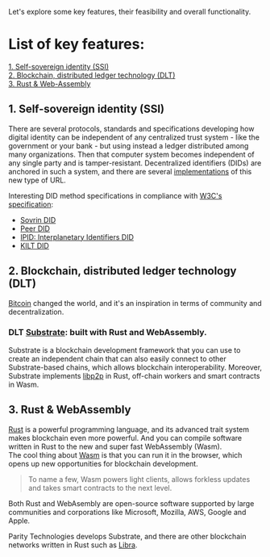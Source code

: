 Let's explore some key features, their feasibility and overall functionality.

# List of key features:  
 [1. Self-sovereign identity (SSI)](#1-self-sovereign-identity-ssi)  
 [2. Blockchain, distributed ledger technology (DLT)](#2-blockchain-distributed-ledger-technology-dlt)  
 [3. Rust & Web-Assembly](#3-rust--webassembly)

## 1. Self-sovereign identity (SSI)
There are several protocols, standards and specifications developing how digital identity can be independent of any centralized trust system - like the government or your bank - but using instead a ledger distributed among many organizations. Then that computer system becomes independent of any single party and is tamper-resistant. Decentralized identifiers (DIDs) are anchored in such a system, and there are several [implementations](https://w3c-ccg.github.io/did-method-registry/#the-registry) of this new type of URL.

Interesting DID method specifications in compliance with [W3C's specification](https://w3c.github.io/did-core/):
- [Sovrin DID](https://sovrin-foundation.github.io/sovrin/spec/did-method-spec-template.html)
- [Peer DID](https://openssi.github.io/peer-did-method-spec/index.html)
- [IPID: Interplanetary Identifiers DID](https://did-ipid.github.io/ipid-did-method/)
- [KILT DID](https://github.com/KILTprotocol/kilt-did-driver/blob/master/DID%20Method%20Specification.md)

## 2. Blockchain, distributed ledger technology (DLT)
[Bitcoin](https://bitcoin.org/bitcoin.pdf) changed the world, and it's an inspiration in terms of community and decentralization.

### DLT [Substrate](https://substrate.dev/): built with Rust and WebAssembly.
Substrate is a blockchain development framework that you can use to create an independent chain that can also easily connect to other Substrate-based chains, which allows blockchain interoperability. Moreover, Substrate implements [libp2p](https://libp2p.io/) in Rust, off-chain workers and smart contracts in Wasm.

## 3. Rust & WebAssembly
[Rust](https://www.rust-lang.org/) is a powerful programming language, and its advanced trait system makes blockchain even more powerful. And you can compile software written in Rust to the new and super fast WebAssembly (Wasm).  
The cool thing about [Wasm](https://webassembly.org/) is that you can run it in the browser, which opens up new opportunities for blockchain development. 

> To name a few, Wasm powers light clients, allows forkless updates and takes smart contracts to the next level. 

Both Rust and WebAsembly are open-source software supported by large communities and corporations like Microsoft, Mozilla, AWS, Google and Apple.

Parity Technologies develops Substrate, and there are other blockchain networks written in Rust such as [Libra](https://github.com/libra/libra). 
